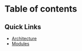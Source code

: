 # Table of contents

## Quick Links 

* [Architecture](MOSIP-Architecture.md)
* [Modules](Pre-Registration.md)



